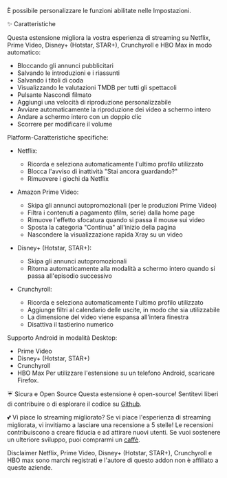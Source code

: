 È possibile personalizzare le funzioni abilitate nelle Impostazioni.

✨ Caratteristiche

Questa estensione migliora la vostra esperienza di streaming su Netflix, Prime Video, Disney+ (Hotstar, STAR+), Crunchyroll e HBO Max in modo automatico:
- Bloccando gli annunci pubblicitari
- Salvando le introduzioni e i riassunti
- Salvando i titoli di coda
- Visualizzando le valutazioni TMDB per tutti gli spettacoli
- Pulsante Nascondi filmato
- Aggiungi una velocità di riproduzione personalizzabile
- Avviare automaticamente la riproduzione dei video a schermo intero
- Andare a schermo intero con un doppio clic
- Scorrere per modificare il volume

Platform-Caratteristiche specifiche:

- Netflix:
    - Ricorda e seleziona automaticamente l'ultimo profilo utilizzato
    - Blocca l'avviso di inattività "Stai ancora guardando?"
    - Rimuovere i giochi da Netflix

- Amazon Prime Video:
    - Skipa gli annunci autopromozionali (per le produzioni Prime Video)
    - Filtra i contenuti a pagamento (film, serie) dalla home page
    - Rimuove l'effetto sfocatura quando si passa il mouse sui video
    - Sposta la categoria "Continua" all'inizio della pagina
    - Nascondere la visualizzazione rapida Xray su un video

- Disney+ (Hotstar, STAR+):
    - Skipa gli annunci autopromozionali
    - Ritorna automaticamente alla modalità a schermo intero quando si passa all'episodio successivo

- Crunchyroll:
    - Ricorda e seleziona automaticamente l'ultimo profilo utilizzato
    - Aggiunge filtri al calendario delle uscite, in modo che sia utilizzabile
    - La dimensione del video viene espansa all'intera finestra
    - Disattiva il tastierino numerico

Supporto Android in modalità Desktop:
- Prime Video
- Disney+ (Hotstar, STAR+)
- Crunchyroll
- HBO Max
  Per utilizzare l'estensione su un telefono Android, scaricare Firefox.

☔ Sicura e Open Source
Questa estensione è open-source! Sentitevi liberi di contribuire o di esplorare il codice su [Github](https://github.com/Dreamlinerm/Netflix-Prime-Auto-Skip).

💕 Vi piace lo streaming migliorato?
Se vi piace l'esperienza di streaming migliorata, vi invitiamo a lasciare una recensione a 5 stelle! Le recensioni contribuiscono a creare fiducia e ad attirare nuovi utenti.
Se vuoi sostenere un ulteriore sviluppo, puoi comprarmi un [caffè](https://github.com/sponsors/Dreamlinerm).

Disclaimer
Netflix, Prime Video, Disney+ (Hotstar, STAR+), Crunchyroll e HBO max sono marchi registrati e l'autore di questo addon non è affiliato a queste aziende.
